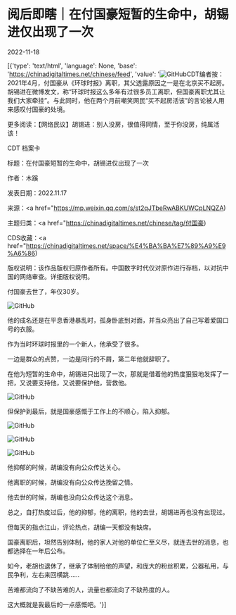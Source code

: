 # 阅后即瞎｜在付国豪短暂的生命中，胡锡进仅出现了一次

2022-11-18

[{'type': 'text/html', 'language': None, 'base': 'https://chinadigitaltimes.net/chinese/feed', 'value': '![GitHub](https://chinadigitaltimes.net/chinese/files/2022/11/8b21b0a4.jpeg)CDT编者按：2021年4月，付国豪从《环球时报》离职，其父透露原因之一是在北京买不起房。胡锡进在微博发文，称“环球时报这么多年有过很多员工离职，但国豪离职尤其让我们大家牵挂”。与此同时，他在两个月前嘲笑网民“买不起房活该”的言论被人用来感叹付国豪的处境。

更多阅读：【网络民议】胡锡进：别人没房，很值得同情，至于你没房，纯属活该！



CDT 档案卡

标题：在付国豪短暂的生命中，胡锡进仅出现了一次

作者：木蹊

发表日期：2022.11.17

来源：<a href="https://mp.weixin.qq.com/s/st2qJTbeRwABKUWCpLNQZA)

主题归类：<a href="https://chinadigitaltimes.net/chinese/tag/付国豪)

CDS收藏：<a href="https://chinadigitaltimes.net/space/%E4%BA%BA%E7%89%A9%E9%A6%86)

版权说明：该作品版权归原作者所有。中国数字时代仅对原作进行存档，以对抗中国的网络审查。详细版权说明。





付国豪去世了，年仅30岁。

![GitHub](https://chinadigitaltimes.net/chinese/files/2022/11/post-689888-6377fe0c4b63c.)

他的成名还是在平息香港暴乱时，孤身卧底到对面，并当众亮出了自己写着爱国口号的衣服。

作为当时环球时报里的一个新人，他承受了很多。

一边是群众的点赞，一边是同行的不屑，第二年他就辞职了。

在他为短暂的生命中，胡锡进只出现了一次，那就是借着他的热度狠狠地发挥了一把，又说要支持他，又说要保护他，营救他。

![GitHub](https://chinadigitaltimes.net/chinese/files/2022/11/post-689888-6377fe0c564b2.)

但保护到最后，就是国豪感慨于工作上的不顺心，陷入抑郁。

![GitHub](https://chinadigitaltimes.net/chinese/files/2022/11/post-689888-6377fe0c5dfe9.)

![GitHub](https://chinadigitaltimes.net/chinese/files/2022/11/post-689888-6377fe0c69107.png)

![GitHub](https://chinadigitaltimes.net/chinese/files/2022/11/post-689888-6377fe0c7c5ae.png)

他抑郁的时候，胡编没有向公众传达关心。

他离职的时候，胡编没有向公众传达挽留之情。

他去世的时候，胡编也没向公众传达这个消息。

总之，自打热度过后，他的抑郁，他的离职，他的去世，胡锡进再也没有出现过。

但每天的指点江山，评论热点，胡编一天都没有缺席。

国豪离职后，坦然告别体制，他的家人对他的单位仁至义尽，就连去世的消息，也都选择在一年后公布。

如今，老胡也退休了，继承了体制给他的声望，和庞大的粉丝积累，公器私用，与民争利，左右来回横跳&#8230;&#8230;

苦难都流向了不缺苦难的人，流量也都流向了不缺热度的人。

这大概就是我最后的一点感慨吧。'}]